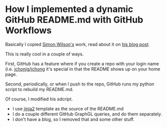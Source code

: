 # How I implemented a dynamic GitHub README.md with GitHub Workflows

Basically I copied [Simon Wilson's](https://github.com/simonw) work, read about it on [his blog
post](https://simonwillison.net/2020/Jul/10/self-updating-profile-readme/).

This is really cool in a couple of ways.

First, GitHub has a feature where if you create a repo with your login
name (i.e. [jchonig/jchong](https://github.com/jchonig/jchonig) it's
special in that the README shows up on your home page.

Second, periodically, or when I push to the repo, GitHub runs my
python script to rebuild my README.md.

Of course, I modified his sdcript.

* I use [jinja2](https://jinja.palletsprojects.com/en/2.11.x/) template as the source of the README.md
* I do a couple different GitHub GraphGL queries, and do them separately.
* I don't have a blog, so I removed that and some other stuff.

